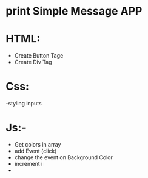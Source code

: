 # print Simple Message APP

# HTML:
- Create Button Tage
- Create Div Tag
# Css:
-styling inputs
# Js:-
- Get colors in array
- add Event (click)
- change the event on Background Color
- increment i
- 
